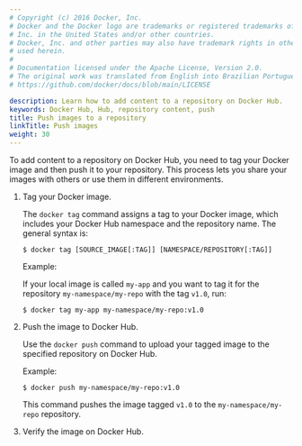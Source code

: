 ```yaml
---
# Copyright (c) 2016 Docker, Inc.
# Docker and the Docker logo are trademarks or registered trademarks of Docker,
# Inc. in the United States and/or other countries.
# Docker, Inc. and other parties may also have trademark rights in other terms
# used herein.
#
# Documentation licensed under the Apache License, Version 2.0.
# The original work was translated from English into Brazilian Portuguese.
# https://github.com/docker/docs/blob/main/LICENSE

description: Learn how to add content to a repository on Docker Hub.
keywords: Docker Hub, Hub, repository content, push
title: Push images to a repository
linkTitle: Push images
weight: 30
---
```

To add content to a repository on Docker Hub, you need to tag your Docker image
and then push it to your repository. This process lets you share your
images with others or use them in different environments.

1. Tag your Docker image.

   The `docker tag` command assigns a tag to your Docker image, which includes
   your Docker Hub namespace and the repository name. The general syntax is:

   ```console
   $ docker tag [SOURCE_IMAGE[:TAG]] [NAMESPACE/REPOSITORY[:TAG]]
   ```

   Example:

   If your local image is called `my-app` and you want to tag it for the
   repository `my-namespace/my-repo` with the tag `v1.0`, run:

   ```console
   $ docker tag my-app my-namespace/my-repo:v1.0
   ```

2. Push the image to Docker Hub.

   Use the `docker push` command to upload your tagged image to the specified
   repository on Docker Hub.

   Example:

   ```console
   $ docker push my-namespace/my-repo:v1.0
   ```

   This command pushes the image tagged `v1.0` to the `my-namespace/my-repo` repository.

3. Verify the image on Docker Hub.
